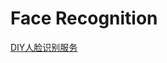 # Face Recognition

[DIY人脸识别服务](https://nbviewer.jupyter.org/github/gouchicao/face-recognition/blob/master/DIY_face_recognition_service.ipynb)